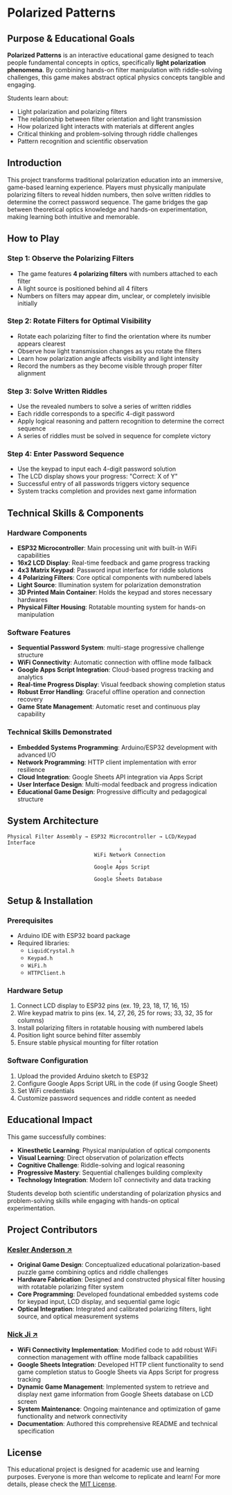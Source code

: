 # Polarized Patterns

## Purpose & Educational Goals

**Polarized Patterns** is an interactive educational game designed to teach people fundamental concepts in optics, specifically **light polarization phenomena**. By combining hands-on filter manipulation with riddle-solving challenges, this game makes abstract optical physics concepts tangible and engaging.

Students learn about:
- Light polarization and polarizing filters
- The relationship between filter orientation and light transmission
- How polarized light interacts with materials at different angles
- Critical thinking and problem-solving through riddle challenges
- Pattern recognition and scientific observation

## Introduction

This project transforms traditional polarization education into an immersive, game-based learning experience. Players must physically manipulate polarizing filters to reveal hidden numbers, then solve written riddles to determine the correct password sequence. The game bridges the gap between theoretical optics knowledge and hands-on experimentation, making learning both intuitive and memorable.

## How to Play

### Step 1: Observe the Polarizing Filters
- The game features **4 polarizing filters** with numbers attached to each filter
- A light source is positioned behind all 4 filters
- Numbers on filters may appear dim, unclear, or completely invisible initially

### Step 2: Rotate Filters for Optimal Visibility
- Rotate each polarizing filter to find the orientation where its number appears clearest
- Observe how light transmission changes as you rotate the filters
- Learn how polarization angle affects visibility and light intensity
- Record the numbers as they become visible through proper filter alignment

### Step 3: Solve Written Riddles
- Use the revealed numbers to solve a series of written riddles
- Each riddle corresponds to a specific 4-digit password
- Apply logical reasoning and pattern recognition to determine the correct sequence
- A series of riddles must be solved in sequence for complete victory

### Step 4: Enter Password Sequence
- Use the keypad to input each 4-digit password solution
- The LCD display shows your progress: "Correct: X of Y"
- Successful entry of all passwords triggers victory sequence
- System tracks completion and provides next game information

## Technical Skills & Components

### Hardware Components
- **ESP32 Microcontroller**: Main processing unit with built-in WiFi capabilities
- **16x2 LCD Display**: Real-time feedback and game progress tracking
- **4x3 Matrix Keypad**: Password input interface for riddle solutions
- **4 Polarizing Filters**: Core optical components with numbered labels
- **Light Source**: Illumination system for polarization demonstration
- **3D Printed Main Container**: Holds the keypad and stores necessary hardwares
- **Physical Filter Housing**: Rotatable mounting system for hands-on manipulation

### Software Features
- **Sequential Password System**: multi-stage progressive challenge structure
- **WiFi Connectivity**: Automatic connection with offline mode fallback
- **Google Apps Script Integration**: Cloud-based progress tracking and analytics
- **Real-time Progress Display**: Visual feedback showing completion status
- **Robust Error Handling**: Graceful offline operation and connection recovery
- **Game State Management**: Automatic reset and continuous play capability

### Technical Skills Demonstrated
- **Embedded Systems Programming**: Arduino/ESP32 development with advanced I/O
- **Network Programming**: HTTP client implementation with error resilience
- **Cloud Integration**: Google Sheets API integration via Apps Script
- **User Interface Design**: Multi-modal feedback and progress indication
- **Educational Game Design**: Progressive difficulty and pedagogical structure

## System Architecture

```
Physical Filter Assembly → ESP32 Microcontroller → LCD/Keypad Interface
                                    ↓
                            WiFi Network Connection
                                    ↓
                            Google Apps Script
                                    ↓
                            Google Sheets Database
```

## Setup & Installation

### Prerequisites
- Arduino IDE with ESP32 board package
- Required libraries:
  - `LiquidCrystal.h`
  - `Keypad.h`
  - `WiFi.h`
  - `HTTPClient.h`

### Hardware Setup
1. Connect LCD display to ESP32 pins (ex. 19, 23, 18, 17, 16, 15)
2. Wire keypad matrix to pins (ex. 14, 27, 26, 25 for rows; 33, 32, 35 for columns)
3. Install polarizing filters in rotatable housing with numbered labels
4. Position light source behind filter assembly
5. Ensure stable physical mounting for filter rotation

### Software Configuration
1. Upload the provided Arduino sketch to ESP32
2. Configure Google Apps Script URL in the code (if using Google Sheet)
3. Set WiFi credentials
4. Customize password sequences and riddle content as needed

## Educational Impact

This game successfully combines:
- **Kinesthetic Learning**: Physical manipulation of optical components
- **Visual Learning**: Direct observation of polarization effects
- **Cognitive Challenge**: Riddle-solving and logical reasoning
- **Progressive Mastery**: Sequential challenges building complexity
- **Technology Integration**: Modern IoT connectivity and data tracking

Students develop both scientific understanding of polarization physics and problem-solving skills while engaging with hands-on optical experimentation.

## Project Contributors

### [Kesler Anderson ↗](https://www.linkedin.com/in/kesler-anderson-57a3802b0/)
- **Original Game Design**: Conceptualized educational polarization-based puzzle game combining optics and riddle challenges
- **Hardware Fabrication**: Designed and constructed physical filter housing with rotatable polarizing filter system
- **Core Programming**: Developed foundational embedded systems code for keypad input, LCD display, and sequential game logic
- **Optical Integration**: Integrated and calibrated polarizing filters, light source, and optical measurement systems

### [Nick Ji ↗](https://nickjiee.github.io/)
- **WiFi Connectivity Implementation**: Modified code to add robust WiFi connection management with offline mode fallback capabilities
- **Google Sheets Integration**: Developed HTTP client functionality to send game completion status to Google Sheets via Apps Script for progress tracking
- **Dynamic Game Management**: Implemented system to retrieve and display next game information from Google Sheets database on LCD screen
- **System Maintenance**: Ongoing maintenance and optimization of game functionality and network connectivity
- **Documentation**: Authored this comprehensive README and technical specification

## License

This educational project is designed for academic use and learning purposes. Everyone is more than welcome to replicate and learn! For more details, please check the [MIT License](/LICENSE).

